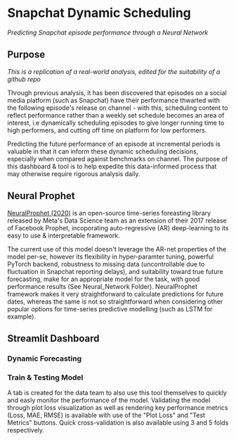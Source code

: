 # Snapchat Dynamic Scheduling 
*Predicting Snapchat episode performance through a Neural Network*

## Purpose 
*This is a replication of a real-world analysis, edited for the suitability of a github repo*

Through previous analysis, it has been discovered that episodes on a social media platform (such as Snapchat) have their performance thwarted with the following episode's release on channel - with this, scheduling content to reflect performance rather than a weekly set schedule becomes an area of interest, i.e dynamically scheduling episodes to give longer running time to high performers, and cutting off time on platform for low performers.  

Predicting the future performance of an episode at incremental periods is valuable in that it can inform these dynamic scheduling decisions, especially when compared against benchmarks on channel. The purpose of this dashboard & tool is to help expedite this data-informed process that may otherwise require rigorous analysis daily.

## Neural Prophet
[NeuralProphet (2020)](https://github.com/ourownstory/neural_prophet/?utm_source=hootsuite&utm_medium&utm_term&utm_content&utm_campaign&fbclid=IwAR1G35yRHAhO-UwiuR2UPGKwBlUtU98cJyPxu5vA4P-XTDzgBEwLe5Iq0EA) is an open-source time-series foreasting library released by Meta's Data Science team as an extension of their 2017 release of Facebook Prophet, incoporating auto-regressive (AR) deep-learning to its easy to use & interpretable framework. 

The current use of this model doesn't leverage the AR-net properties of the model per-se, however its flexibility in hyper-paramter tuning, powerful PyTorch backend, robustness to missing data (uncontrollable due to fluctuation in Snapchat reporting delays), and suitability toward true future forecasting, make for an appropriate model for the task, with good performance results (See Neural_Network Folder). NeuralProphet framework makes it very straightforward to calculate predictions for future dates, whereas the same is not so straightforward when considering other popular options for time-series predictive modelling (such as LSTM for example).

## Streamlit Dashboard 
### Dynamic Forecasting 

### Train & Testing Model 
A tab is created for the data team to also use this tool themselves to quickly and easly monitor the performance of the model. Validating the model through plot loss visualization as well as rendering key performance metrics (Loss, MAE, RMSE) is available with use of the "Plot Loss" and "Test Metrics" buttons. Quick cross-validation is also available using 3 and 5 folds respectively. 
